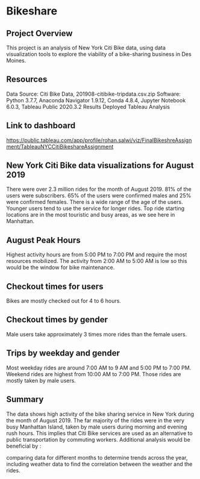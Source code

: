 # Bikeshare
## Project Overview
This project is an analysis of New York Citi Bike data, using data visualization tools to explore the viability of a bike-sharing business in Des Moines.

## Resources
Data Source: Citi Bike Data, 201908-citibike-tripdata.csv.zip
Software: Python 3.7.7, Anaconda Navigator 1.9.12, Conda 4.8.4, Jupyter Notebook 6.0.3, Tableau Public 2020.3.2
Results
Deployed Tableau Analysis
## Link to dashboard
https://public.tableau.com/app/profile/rohan.salwi/viz/FinalBikeshreAssignment/TableauNYCCitiBikeshareAssignment

## New York Citi Bike data visualizations for August 2019


There were over 2.3 million rides for the month of August 2019.
81% of the users were subscribers. 65% of the users were confirmed males and 25% were confirmed females.
There is a wide range of the age of the users. Younger users tend to use the service for longer rides.
Top ride starting locations are in the most touristic and busy areas, as we see here in Manhattan.

## August Peak Hours


Highest activity hours are from 5:00 PM to 7:00 PM and require the most resources mobilized.
The activity from 2:00 AM to 5:00 AM is low so this would be the window for bike maintenance.

## Checkout times for users


Bikes are mostly checked out for 4 to 6 hours.

## Checkout times by gender


Male users take approximately 3 times more rides than the female users.

## Trips by weekday and gender
 

Most weekday rides are around 7:00 AM to 9 AM and 5:00 PM to 7:00 PM.
Weekend rides are highest from 10:00 AM to 7:00 PM.
Those rides are mostly taken by male users.
## Summary
The data shows high activity of the bike sharing service in New York during the month of August 2019.
The far majority of the rides were in the very busy Manhattan Island, taken by male users during morning and evening rush hours. This implies that Citi Bike services are used as an alternative to public transportation by commuting workers.
Additional analysis would be beneficial by :

comparing data for different months to determine trends across the year,
including weather data to find the correlation between the weather and the rides.
